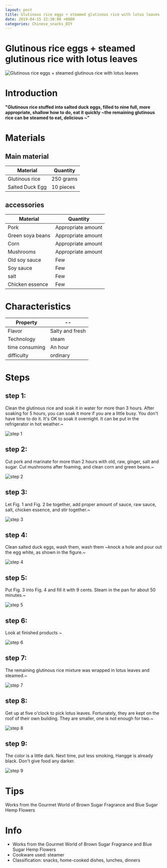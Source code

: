 ```yaml
---
layout: post
title: Glutinous rice eggs + steamed glutinous rice with lotus leaves
date: 2019-04-15 22:30:00 +0800
categories: Chinese_snacks_DIY
---
```


# Glutinous rice eggs + steamed glutinous rice with lotus leaves

![Glutinous rice eggs + steamed glutinous rice with lotus leaves]({{site.baseurl}}/img/417252/417252.jpg)

# Introduction

**"Glutinous rice stuffed into salted duck eggs, filled to nine full, more appropriate, shallow how to do, eat it quickly ~the remaining glutinous rice can be steamed to eat, delicious ~"**

# Materials


## Main material

Material|Quantity
--|--
Glutinous rice|250 grams
Salted Duck Egg|10 pieces

## accessories

Material|Quantity
--|--
Pork|Appropriate amount
Green soya beans|Appropriate amount
Corn|Appropriate amount
Mushrooms|Appropriate amount
Old soy sauce|Few
Soy sauce|Few
salt|Few
Chicken essence|Few

# Characteristics

Property|--
--|--
Flavor|Salty and fresh
Technology|steam
time consuming|An hour
difficulty|ordinary

# Steps

## step 1:

Clean the glutinous rice and soak it in water for more than 3 hours. After soaking for 5 hours, you can soak it more if you are a little busy. You don't have time to do it. It's OK to soak it overnight. It can be put in the refrigerator in hot weather.~

![step 1]({{site.baseurl}}/img/417252/1.jpg)

## step 2:

Cut pork and marinate for more than 2 hours with old, raw, ginger, salt and sugar. Cut mushrooms after foaming, and clean corn and green beans.~

![step 2]({{site.baseurl}}/img/417252/2.jpg)

## step 3:

Let Fig. 1 and Fig. 2 be together, add proper amount of sauce, raw sauce, salt, chicken essence, and stir together.~

![step 3]({{site.baseurl}}/img/417252/3.jpg)

## step 4:

Clean salted duck eggs, wash them, wash them ~knock a hole and pour out the egg white, as shown in the figure.~

![step 4]({{site.baseurl}}/img/417252/4.jpg)

## step 5:

Put Fig. 3 into Fig. 4 and fill it with 9 cents. Steam in the pan for about 50 minutes.~

![step 5]({{site.baseurl}}/img/417252/5.jpg)

## step 6:

Look at finished products ~

![step 6]({{site.baseurl}}/img/417252/6.jpg)

## step 7:

The remaining glutinous rice mixture was wrapped in lotus leaves and steamed.~

![step 7]({{site.baseurl}}/img/417252/7.jpg)

## step 8:

Get up at five o'clock to pick lotus leaves. Fortunately, they are kept on the roof of their own building. They are smaller, one is not enough for two.~

![step 8]({{site.baseurl}}/img/417252/8.jpg)

## step 9:

The color is a little dark. Next time, put less smoking, Hangge is already black. Don't give food any darker.

![step 9]({{site.baseurl}}/img/417252/9.jpg)

# Tips

Works from the Gourmet World of Brown Sugar Fragrance and Blue Sugar Hemp Flowers

# Info

- Works from the Gourmet World of Brown Sugar Fragrance and Blue Sugar Hemp Flowers
- Cookware used: steamer
- Classification: snacks, home-cooked dishes, lunches, dinners